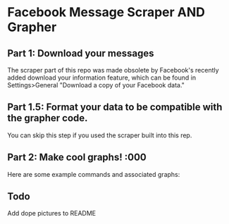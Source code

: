 Facebook Message Scraper AND Grapher
==================================

## Part 1: Download your messages
The scraper part of this repo was made obsolete by Facebook's recently added download your information feature, which can be found in Settings>General "Download a copy of your Facebook data."

## Part 1.5: Format your data to be compatible with the grapher code. 
You can skip this step if you used the scraper built into this rep. 

## Part 2: Make cool graphs! :000
Here are some example commands and associated graphs:

## Todo
Add dope pictures to README

